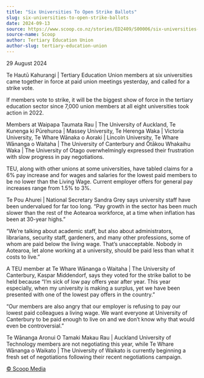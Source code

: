 ```yaml
---
title: "Six Universities To Open Strike Ballots"
slug: six-universities-to-open-strike-ballots
date: 2024-09-13
source: https://www.scoop.co.nz/stories/ED2409/S00006/six-universities-to-open-strike-ballots.htm
source-name: Scoop
author: Tertiary Education Union
author-slug: tertiary-education-union
---
```


<p>29 August 2024</p>

<p>Te Hautū Kahurangi | Tertiary
Education Union members at six universities came together in
force at paid union meetings yesterday, and called for a
strike vote.</p>

<p>If members vote to strike, it will be the
biggest show of force in the tertiary education sector since
7,000 union members at all eight universities took
action in 2022.</p>

<p>Members at Waipapa Taumata Rau |
The University of Auckland, Te Kunenga ki Pūrehuroa |
Massey University, Te Herenga Waka | Victoria University, Te
Whare Wānaka o Aoraki | Lincoln University, Te Whare
Wānanga o Waitaha | The University of Canterbury and
Ōtākou Whakaihu Waka | The University of Otago
overwhelmingly expressed their frustration with slow
progress in pay negotiations.</p>

<p>TEU, along with other
unions at some universities, have tabled claims for a 6% pay
increase and for wages and salaries for the lowest paid
members to be no lower than the Living Wage. Current
employer offers for general pay increases range from 1.5% to
3%.</p>

<p>Te Pou Ahurei | National Secretary Sandra Grey
says university staff have been undervalued for far too
long. “Pay growth in the sector has been much slower than
the rest of the Aotearoa workforce, at a time when inflation
has been at 30-year highs.”</p>

<p>“We’re talking about
academic staff, but also about administrators, librarians,
security staff, gardeners, and many other professions, some
of whom are paid below the living wage. That’s
unacceptable. Nobody in Aotearoa, let alone working at a
university, should be paid less than what it costs to
live.”</p>

<p>A TEU member at Te Whare Wānanga o Waitaha |
The University of Canterbury, Kaspar Middendorf, says they
voted for the strike ballot to be held because “I’m sick
of low pay offers year after year. This year especially,
when my university is making a surplus, yet we have been
presented with one of the lowest pay offers in the
country.”</p>

<p>“Our members are also angry that our
employer is refusing to pay our lowest paid colleagues a
living wage. We want everyone at University of Canterbury to
be paid enough to live on and we don’t know why that would
even be controversial.”</p>

<p>Te Wānanga Aronui O Tamaki
Makau Rau | Auckland University of Technology members are
not negotiating this year, while Te Whare Wānanga o Waikato
| The University of Waikato is currently beginning a fresh
set of negotiations following their recent negotiations
campaign.</p>

<p>
<a href="http://www.scoop.co.nz/about/terms.html" target="_blank"><span>© Scoop Media</span></a>
         </p>